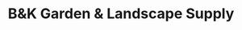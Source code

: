 ---
title: "B&K Garden & Landscape Supply"
url: /gibsons/bandk-garden-and-landscape-supply/
shop: garden centre
---
